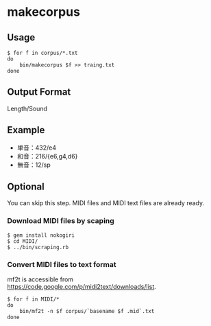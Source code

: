 makecorpus
==========

## Usage

```
$ for f in corpus/*.txt
do
    bin/makecorpus $f >> traing.txt
done
```

## Output Format

Length/Sound

## Example

- 単音：432/e4
- 和音：216/{e6,g4,d6}
- 無音：12/sp

## Optional

You can skip this step. MIDI files and MIDI text files are already ready.

### Download MIDI files by scaping

```
$ gem install nokogiri
$ cd MIDI/
$ ../bin/scraping.rb
```

### Convert MIDI files to text format

mf2t is accessible from
https://code.google.com/p/midi2text/downloads/list.

```
$ for f in MIDI/*
do
    bin/mf2t -n $f corpus/`basename $f .mid`.txt
done
```

